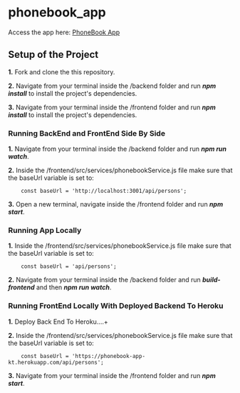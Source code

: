 # phonebook_app





Access the app here: <a href="https://phonebook-app-kt.herokuapp.com/" target="blank">PhoneBook App</a>

<h2>Setup of the Project</h2>

**1.** Fork and clone the this repository.

**2.** Navigate from your terminal inside the /backend folder and run ***npm install*** to install the project's dependencies.

**3.** Navigate from your terminal inside the /frontend folder and run ***npm install*** to install the project's dependencies.


<h3>Running BackEnd and FrontEnd Side By Side</h3>

**1.** Navigate from your terminal inside the /backend folder and run ***npm run watch***.

**2.** Inside the /frontend/src/services/phonebookService.js file make sure that the baseUrl variable is set to:

        const baseUrl = 'http://localhost:3001/api/persons';

**3.** Open a new terminal, navigate inside the /frontend folder and run ***npm start***.


<h3>Running App Locally</h3>

**1.** Inside the /frontend/src/services/phonebookService.js file make sure that the baseUrl variable is set to:

        const baseUrl = 'api/persons';

**2.** Navigate from your terminal inside the /backend folder and run ***build-frontend*** and then ***npm run watch***.


<h3>Running FrontEnd Locally With Deployed Backend To Heroku</h3>

**1.** Deploy Back End To Heroku....+

**2.** Inside the /frontend/src/services/phonebookService.js file make sure that the baseUrl variable is set to:

        const baseUrl = 'https://phonebook-app-kt.herokuapp.com/api/persons';

**3.** Navigate from your terminal inside the /frontend folder and run ***npm start***.
